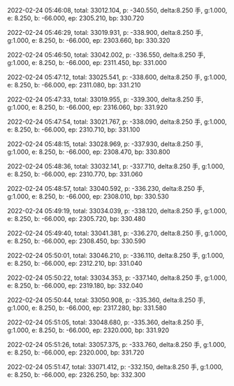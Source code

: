 2022-02-24 05:46:08, total: 33012.104, p: -340.550, delta:8.250 手, g:1.000, e: 8.250, b: -66.000, ep: 2305.210, bp: 330.720

2022-02-24 05:46:29, total: 33019.931, p: -338.900, delta:8.250 手, g:1.000, e: 8.250, b: -66.000, ep: 2303.660, bp: 330.320

2022-02-24 05:46:50, total: 33042.002, p: -336.550, delta:8.250 手, g:1.000, e: 8.250, b: -66.000, ep: 2311.450, bp: 331.000

2022-02-24 05:47:12, total: 33025.541, p: -338.600, delta:8.250 手, g:1.000, e: 8.250, b: -66.000, ep: 2311.080, bp: 331.210

2022-02-24 05:47:33, total: 33019.955, p: -339.300, delta:8.250 手, g:1.000, e: 8.250, b: -66.000, ep: 2316.060, bp: 331.920

2022-02-24 05:47:54, total: 33021.767, p: -338.090, delta:8.250 手, g:1.000, e: 8.250, b: -66.000, ep: 2310.710, bp: 331.100

2022-02-24 05:48:15, total: 33028.969, p: -337.930, delta:8.250 手, g:1.000, e: 8.250, b: -66.000, ep: 2308.470, bp: 330.800

2022-02-24 05:48:36, total: 33032.141, p: -337.710, delta:8.250 手, g:1.000, e: 8.250, b: -66.000, ep: 2310.770, bp: 331.060

2022-02-24 05:48:57, total: 33040.592, p: -336.230, delta:8.250 手, g:1.000, e: 8.250, b: -66.000, ep: 2308.010, bp: 330.530

2022-02-24 05:49:19, total: 33034.039, p: -338.120, delta:8.250 手, g:1.000, e: 8.250, b: -66.000, ep: 2305.720, bp: 330.480

2022-02-24 05:49:40, total: 33041.381, p: -336.270, delta:8.250 手, g:1.000, e: 8.250, b: -66.000, ep: 2308.450, bp: 330.590

2022-02-24 05:50:01, total: 33046.210, p: -336.110, delta:8.250 手, g:1.000, e: 8.250, b: -66.000, ep: 2312.210, bp: 331.040

2022-02-24 05:50:22, total: 33034.353, p: -337.140, delta:8.250 手, g:1.000, e: 8.250, b: -66.000, ep: 2319.180, bp: 332.040

2022-02-24 05:50:44, total: 33050.908, p: -335.360, delta:8.250 手, g:1.000, e: 8.250, b: -66.000, ep: 2317.280, bp: 331.580

2022-02-24 05:51:05, total: 33048.680, p: -335.360, delta:8.250 手, g:1.000, e: 8.250, b: -66.000, ep: 2320.000, bp: 331.920

2022-02-24 05:51:26, total: 33057.375, p: -333.760, delta:8.250 手, g:1.000, e: 8.250, b: -66.000, ep: 2320.000, bp: 331.720

2022-02-24 05:51:47, total: 33071.412, p: -332.150, delta:8.250 手, g:1.000, e: 8.250, b: -66.000, ep: 2326.250, bp: 332.300